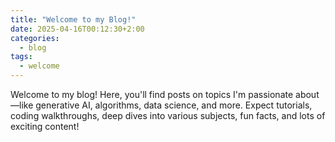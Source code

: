 ```yaml
---
title: "Welcome to my Blog!"
date: 2025-04-16T00:12:30+2:00
categories:
  - blog
tags:
  - welcome
---
```


Welcome to my blog! Here, you'll find posts on topics I'm passionate about—like generative AI, algorithms, data science, and more. Expect tutorials, coding walkthroughs, deep dives into various subjects, fun facts, and lots of exciting content!